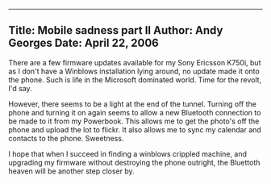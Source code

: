 -----
Title:  Mobile sadness part II
Author: Andy Georges
Date: April 22, 2006
-----







There are a few firmware updates available for my Sony Ericsson K750i,
but as I don't have a Winblows installation lying around, no update made
it onto the phone. Such is life in the Microsoft dominated world. Time
for the revolt, I'd say.


However, there seems to be a light at the end of the tunnel. Turning off
the phone and turning it on again seems to allow a new Bluetooth
connection to be made to it from my Powerbook. This allows me to get the
photo's off the phone and upload the lot to flickr. It also allows me to
sync my calendar and contacts to the phone. Sweetness.


I hope that when I succeed in finding a winblows crippled machine, and
upgrading my firmware without destroying the phone outright, the
Bluettoth heaven will be another step closer by.




